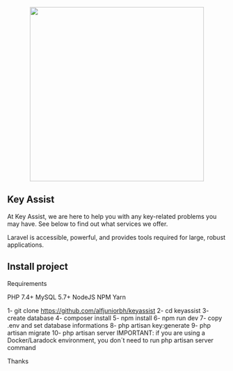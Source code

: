 <p align="center"><a href="https://key-assist.co.uk/" target="_blank"><img src="https://key-assist.co.uk/assets/keyassist/logo-white.png" width="400"></a></p>

## Key Assist

At Key Assist, we are here to help you with any key-related problems you may have. See below to find out what services we offer.

Laravel is accessible, powerful, and provides tools required for large, robust applications.

## Install project

Requirements

PHP 7.4+
MySQL 5.7+
NodeJS
NPM
Yarn

1- git clone https://github.com/alfjuniorbh/keyassist
2- cd keyassist
3- create database
4- composer install
5- npm install
6- npm run dev
7- copy .env and set database informations
8- php artisan key:generate
9- php artisan migrate
10- php artisan server
IMPORTANT: if you are using a Docker/Laradock environment, you don´t need to run php artisan server command


Thanks
